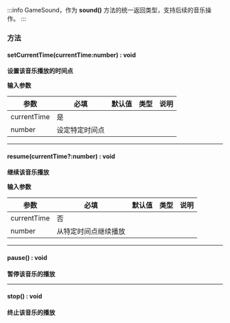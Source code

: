 :::info
GameSound，作为 **sound()** 方法的统一返回类型，支持后续的音乐操作。 
:::

### 方法

#### setCurrentTime(currentTime:number) : void
**设置该音乐播放的时间点**

**输入参数**

| **参数** | **必填** | **默认值** | **类型** | **说明** |
| --- | --- | --- | --- | --- |
| currentTime | 是 | |||
| number | 设定特定时间点 ||||


---


#### **resume**(currentTime?:number) : void
**继续该音乐播放**

**输入参数**

| **参数** | **必填** | **默认值** | **类型** | **说明** |
| --- | --- | --- | --- | --- |
| currentTime | 否 | |||
| number | 从特定时间点继续播放 ||||

---


#### **pause**() : void
**暂停该音乐的播放**

---


#### **stop**() : void
**终止该音乐的播放**
